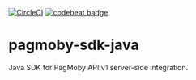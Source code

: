 
[![CircleCI](https://circleci.com/gh/PagMoby/pagmoby-sdk-java.svg?style=svg)](https://circleci.com/gh/PagMoby/pagmoby-sdk-java)
<a href="https://codebeat.co/projects/github-com-pagmoby-pagmoby-sdk-java-master"><img alt="codebeat badge" src="https://codebeat.co/badges/4c144072-2ec8-4803-9655-3965b12da30f" /></a>

# pagmoby-sdk-java
Java SDK for PagMoby API v1 server-side integration.
